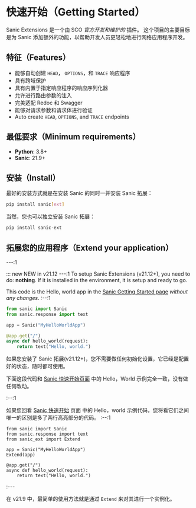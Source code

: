 # 快速开始（Getting Started）

Sanic Extensions 是一个由 SCO _官方开发和维护的_ 插件。 这个项目的主要目标是为 Sanic 添加额外的功能，以帮助开发人员更轻松地进行网络应用程序开发。

## 特征（Features）

- 能够自动创建 `HEAD`， `OPTIONS`，和 `TRACE` 响应程序
- 具有跨域保护
- 具有内置于指定响应程序的响应序列化器
- 允许进行路由参数的注入
- 完美适配 Redoc 和 Swagger
- 能够对请求参数和请求体进行验证
- Auto create `HEAD`, `OPTIONS`, and `TRACE` endpoints

## 最低要求（Minimum requirements）

- **Python**: 3.8+
- **Sanic**: 21.9+

## 安装（Install）

最好的安装方式就是在安装 Sanic 的同时一并安装 Sanic 拓展：

```bash
pip install sanic[ext]
```

当然，您也可以独立安装 Sanic 拓展：

```bash
pip install sanic-ext
```

## 拓展您的应用程序（Extend your application）

---:1

::: new NEW in v21.12 ---:1 To setup Sanic Extensions (v21.12+), you need to do: **nothing**. If it is installed in the environment, it is setup and ready to go.

This code is the Hello, world app in the [Sanic Getting Started page](../../guide/getting-started.md) _without any changes_. :--:1
```python
from sanic import Sanic
from sanic.response import text

app = Sanic("MyHelloWorldApp")

@app.get("/")
async def hello_world(request):
    return text("Hello, world.")
```
如果您安装了 Sanic 拓展(v21.12+)，您不需要做任何初始化设置，它已经是配置好的状态，随时都可使用。

下面这段代码和 [Sanic 快速开始页面](../../guide/getting-started.md) 中的 Hello，World 示例完全一致，没有做任何改动。

:--:1

如果您回看 [Sanic 快速开始](../../guide/getting-started.md) 页面 中的 Hello，world 示例代码，您将看它们之间唯一的区别是多了两行高亮部分的代码。 :--:1

```python{3,6}
from sanic import Sanic
from sanic.response import text
from sanic_ext import Extend

app = Sanic("MyHelloWorldApp")
Extend(app)

@app.get("/")
async def hello_world(request):
    return text("Hello, world.")
```
:---

在 v21.9 中，最简单的使用方法就是通过 `Extend` 来对其进行一个实例化。
